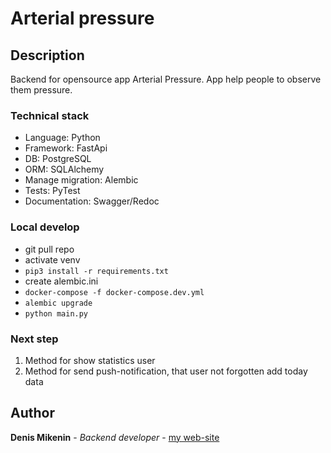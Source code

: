 # Arterial pressure

## Description
Backend for opensource app Arterial Pressure. App help people 
to observe them pressure.

### Technical stack
- Language: Python
- Framework: FastApi
- DB: PostgreSQL
- ORM: SQLAlchemy
- Manage migration: Alembic
- Tests: PyTest
- Documentation: Swagger/Redoc


### Local develop
- git pull repo
- activate venv
- ```pip3 install -r requirements.txt```
- create alembic.ini 
- ```docker-compose -f docker-compose.dev.yml```
- ```alembic upgrade```
- ```python main.py```

### Next step
1. Method for show statistics user
2. Method for send push-notification, that user not forgotten add today data 


## Author
**Denis Mikenin** - *Backend developer* -
    [my web-site](http://mikenin.com)

